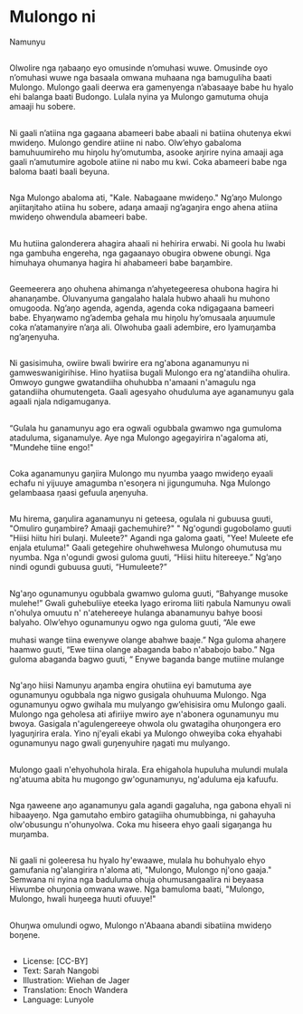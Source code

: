 # Mulongo ni
Namunyu

##
Olwolire nga ŋabaaŋo eyo
omusinde n’omuhasi wuwe.
Omusinde oyo n’omuhasi wuwe
nga basaala omwana muhaana
nga bamuguliha baati Mulongo.
Mulongo gaali deerwa era
gamenyenga n’abasaaye babe
hu hyalo ehi balanga baati
Budongo. Lulala nyina ya
Mulongo gamutuma ohuja
amaaji hu sobere.


##
Ni gaali n’atiina nga gagaana
abameeri babe abaali ni batiina
ohutenya ekwi mwideŋo.
Mulongo gendire atiine ni nabo.
Olw’ehyo gabaloma
bamuhuumireho mu hiŋolu
hy’omutumba, asooke aŋirire
nyina amaaji aga gaali
n’amutumire agobole atiine ni
nabo mu kwi. Coka abameeri
babe nga baloma baati baali
beyuna.


##
Nga Mulongo abaloma ati,
"Kale. Nabagaane mwideŋo."
Ng’aŋo Mulongo aŋiitaŋitaho
atiina hu sobere, adaŋa amaaji
ng’agaŋira engo ahena atiina
mwideŋo ohwendula abameeri
babe.


##
Mu hutiina galonderera ahagira
ahaali ni hehirira erwabi. Ni
goola hu lwabi nga gambuha
engereha, nga gagaanayo
obugira obwene obungi. Nga
himuhaya ohumanya hagira hi
ahabameeri babe baŋambire.


##
Geemeerera aŋo ohuhena
ahimanga n’ahyetegeeresa
ohubona hagira hi
ahanaŋambe. Oluvanyuma
gangalaho halala hubwo ahaali
hu muhono omugooda. Ng’aŋo
agenda, agenda, agenda coka
ndigagaana bameeri babe.
Ehyaŋwamo ng’ademba gehala
mu hiŋolu hy’omusaala
aŋuumule coka n’atamanyire
n’aŋa ali. Olwohuba gaali
adembire, ero lyamuŋamba
ng’aŋenyuha.


##
Ni gasisimuha, owiire bwali
bwirire era ng'abona
aganamunyu ni
gamweswanigirihise. Hino
hyatiisa bugali Mulongo era
ng'atandiiha ohulira. Omwoyo
gungwe gwatandiiha ohuhubba
n'amaani n'amagulu nga
gatandiiha ohumutengeta. Gaali
agesyaho ohuduluma aye
aganamunyu gala agaali njala
ndigamuganya.


##
“Gulala hu ganamunyu ago era
ogwali ogubbala gwamwo nga
gumuloma ataduluma,
siganamulye. Aye nga Mulongo
agegayirira n'agaloma ati,
"Mundehe tiine engo!"


##
Coka aganamunyu gaŋiira
Mulongo mu nyumba yaago
mwideŋo eyaali echafu ni
yijuuye amagumba n'esoŋera ni
jigungumuha.
Nga Mulongo gelambaasa ŋaasi
gefuula aŋenyuha.


##
Mu hirema, gaŋulira
aganamunyu ni geteesa,
ogulala ni gubuusa guuti,
"Omuliro guŋambire? Amaaji
gachemuhire?"
" Ng'ogundi gugobolamo guuti
"Hiisi hiitu hiri bulaŋi. Muleete?"
Agandi nga galoma gaati, "Yee!
Muleete efe enjala etuluma!"
Gaali getegehire ohuhwehwesa
Mulongo ohumutusa mu
nyumba. Nga n'ogundi gwosi
guloma guuti, “Hiisi hiitu
hitereeye.”
Ng’aŋo nindi ogundi gubuusa
guuti, “Humuleete?”

##
Ng'aŋo ogunamunyu ogubbala
gwamwo guloma guuti,
“Bahyange musoke mulehe!”
Gwali guhebuliiye eteeka lyago
eriroma liiti ŋabula Namunyu
owali n'ohulya omuutu n'
n'atehereeye hulanga
abanamunyu bahye boosi
balyaho.
Olw’ehyo ogunamunyu ogwo
nga guloma guuti, “Ale ewe


muhasi wange tiina ewenywe
olange abahwe baaje.”
Nga guloma ahaŋere haamwo
guuti, “Ewe tiina olange
abaganda babo n'ababojo
babo.” Nga guloma abaganda
bagwo guuti, “ Enywe baganda
bange mutiine mulange

##
Ng'aŋo hiisi Namunyu aŋamba
engira ohutiina eyi bamutuma
aye ogunamunyu ogubbala nga
nigwo gusigala ohuhuuma
Mulongo. Nga ogunamunyu
ogwo gwihala mu mulyango
gw’ehisisira omu Mulongo gaali.
Mulongo nga geholesa ati
afiriiye mwiro aye n'abonera
ogunamunyu mu bwoya.
Gasigala n'agulengereeye
ohwola olu gwatagiha
ohuŋongera ero lyaguŋirira
erala. Yino nj'eyali ekabi ya
Mulongo ohweyiba coka
ehyahabi ogunamunyu nago
gwali guŋenyuhire ŋagati mu
mulyango.

##
Mulongo gaali n'ehyohuhola
hirala.
Era ehigahola hupuluha
mulundi mulala ng'atuuma
abita hu mugongo
gw'ogunamunyu, ng'aduluma
eja kafuufu.


##
Nga ŋaweene aŋo aganamunyu
gala agandi gagaluha, nga
gabona ehyali ni hibaayeŋo.
Nga gamutaho embiro gatagiiha
ohumubbinga, ni gahayuha
olw'obusungu n'ohunyolwa.
Coka mu hiseera ehyo gaali
sigaŋanga hu muŋamba.


##
Ni gaali ni goleeresa hu hyalo
hy'ewaawe, mulala hu
bohuhyalo ehyo gamufania
ng'alangirira n'aloma ati,
"Mulongo, Mulongo nj'ono
gaaja."
Semwana ni nyina nga
baduluma ohuja
ohumusangaalira ni beyaasa
Hiwumbe ohuŋonia omwana
wawe. Nga bamuloma baati,
"Mulongo, Mulongo, hwali
huŋeega huuti ofuuye!"


##
Ohuŋwa omulundi ogwo, Mulongo n'Abaana abandi sibatiina mwideŋo boŋene.


##
* License: [CC-BY]
* Text: Sarah Nangobi
* Illustration: Wiehan de Jager
* Translation: Enoch Wandera
* Language: Lunyole
